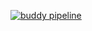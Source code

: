 [![buddy pipeline](https://app.buddy.works/abood687242/maven-project-1/pipelines/pipeline/251083/badge.svg?token=a3e20b17ef96d4316ba784c224532b975649992e68a5c3dc987766a6b47c476d "buddy pipeline")](https://app.buddy.works/abood687242/maven-project-1/pipelines/pipeline/251083)
